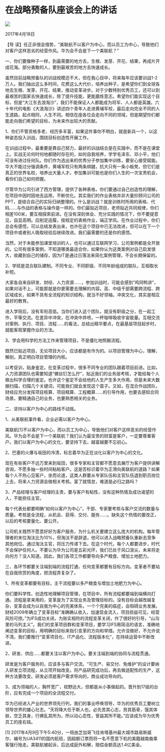 # 在战略预备队座谈会上的讲话
<img class="pv" src="https://api.visitor.plantree.me/visitor-badge/pv?namespace=plantree.me&key=renzhengfei-speeches/在战略预备队座谈会上的讲话.md">



2017年4月18日



【导  读】任正非很会借势，“美联航不以客户为中心，而以员工为中心，导致他们对客户这样恶劣的经营作风。华为会不会是下一个美联航？”



一、你们要像种子一样，到最需要的地方去，生根、发芽、开花、结果，再成片开成花海。部分勇敢的人，要到最艰苦的地方去快速成长。

虽然目前战略预备队的训战规模还不大，但在我心目中，将来每年应该要训战1-2万人。我们抽出这么多时间，花费这么大代价，培养出种子，是希望你们到全球各地去生根、发芽、开花、结果，推动变革进步。对于少数特别优秀员工，还可以到最艰苦的国家去快速成长，除了提升技能，更能磨炼意志。希望你们能实现这个目标，但是“大江东去浪淘沙”，我们不能保证人人都能成为将军、人人都是英雄。六十年代的电影《大浪淘沙》讲述四个青年人走进黄埔军校，最后走向完全不同的人生道路。起点相同，人生不同。相信在座各位会走向不同的领域，但是期望你们都能走向我们希望的目标，为未来作出较大的贡献。

1、你们不管资格多老、经历多丰富，如果这件事你不明白，就是新兵一个，以这种姿态投入训战，围绕目标创造性开展工作。

在训战过程中，最重要是靠自己努力，最好的训战结合是在实践中，而不是在课堂上。实战无论何时何地都随时存在的，如何自我培养，学学毛泽东、邓小平，他们可没有进过任何队。你们作为选出来的优秀分子参加集中训练，要安心接受赋能。华大不能过分强调条件，黄埔军校只有两条绑腿，抗大只有一条小板凳，但它们是真正的世界名校，培养出大量人才。参加集训可能也是你们人生的一次宝贵机会，看你们自己如何把握。

尽管华为公司引进了西方管理，提供了各种表格，你们要通过自己创造性的理解，在项目中因时因地去运用，不断优化。其实我们的作业表格并非大量抄顾问公司的PPT，是结合自己的实际归纳整理的。什么是训战？就是训练时所用的表格、代码……与作战的表格与操作是一样的。你们最贴近项目，老师贴近共同规律，你们相差100米，要互相探索前进。在没有深刻体会、充分实践的情况下，你不要提意见，自显高明。应削足适履，按规定的表格作业，端正学风。在作业过程中，你们总会有感悟，可以总结发表出来，也许在这个项目中已无法改进，但可以在下一个项目中或者别人吸取经验后继续改进。我们最需要的还是你的感悟。

当然，对于未能参加课堂培训的人，也可以通过互联网学习，公司案例都是全开放的。公司有很多案例，不知道哪类最适合你，如果你认为这类案例对自己启发很大，收藏到自己的储存，因为IT是通过日落法来简化案例管理，不会长期保留的。

2、学班是混合联队建制。不同专业、不同职级、不同年龄组成的联队，互相取长补短。

大家各自来自研发、财经、人力资源……，参加训战时，可能会感到“鸡同鸭讲”，如果对话不上，可能那就是你更需要去理解的内容。高、中级干部需要跨流程、跨区域成长，如果不具有全流程的知识结构，就当不好领袖。冲突文化，其实是相互最好的教育。

进入学班后，没有军衔高低。当你们进入这个团队，就没有职级之分，在一起工作，平等交流。在差异中冲突，在冲突中井喷，一杯咖啡吸收宇宙能量。互相交流对案例、执行、项目、流程……的看法，总结出精华要点，在最基层项目起步时，就能客观掌握作业的方法。

3、学会用科学的方法工作来管理项目，不是僵化地照搬流程。

既然已贴近项目，无论项目大小，应该都是有作为的。以项目管理为中心，理解、解剖，真正明白项目管理的内核。

以考促训，贴身鉴定。在变革过程中，很多不同专业的团队跟着项目前进。比如，人力资源团队也需要知道“螺丝钉怎么拧”，贴近我们的业务层考核，才能给每个人做出科学合理的鉴定。也许这个鉴定不会给他的人生产生多大作用，但是未来大数据扫描，扫描几个关键词，可能我们就会发现这个苗子。又如，在混合作战团队，财经应充分发挥项目核算、项目精算、工程概算……的引导作用，也要去感知合同场景。要精通自己的业务，也要熟悉相关的业务。

二、坚持以客户为中心的路线不动摇。

1、从美联航事件看，企业必需以客户为中心。

美联航[1]不以客户为中心，而以员工为中心，导致他们对客户这样恶劣的经营作风。华为会不会是下一个美联航？我们认为最宝贵的财富是客户，一定要尊重客户。我们以客户为中心的文化，要坚持下去，越富越要不忘初心。

2、巴塞的火爆与坂田的冷清，标志着华为正在淡化以客户为中心的文化。

现在有些客户不远万里来到坂田，很多专家和主官都不愿意去展厅为客户提供讲解咨询，不愿多抽一些时间粘粘客户。这是否标识着华为正滑向美联航的道路？如果每个人不热心见客户，坐而论道，这类人群要从专家队伍和主官队伍退到职员岗位上去，将来人力资源会做相关考核。富了就惰怠，难道是必归之路吗？

3、产品经理与客户经理的主责，要与客户有粘性，没有这种热情及成功渴望的人，不能担任主官。

每个代表处都要明确“如何以客户为中心”，干部、专家要考核与客户交流的数量与质量。考核是全流程，从机会、获得、交付、服务……。缺失这个热情的要改正，以后的考核要量化、要公开。

公司机关既然不愿意好好为客户服务，为什么机关要建立这么庞大的机构。每年管理者的末位淘汰比为10%，但淘汰不是辞退，他可以进入战略预备队重新去竞争其他岗位。通过淘汰主官，将压力传递下去。在这个时代，每个人都要进步，时代不会保护任何人。不要认为华为公司是五彩光环，我们已处于风口浪尖，未来将走向何方？没人知道。因此，我们各项工作都要导向多产粮食、增加土地肥力。

三、各环节都要关注端到端的流程打通，任何变革都要有目标方向。变革者不要站在自我欣赏的角度，把流程弄复杂了。

1、所有变革都要有目标，主干流程要以多产粮食与增加土地肥力为中心。

你们要科学性、创造性地理解项目管理，在项目中，所有流程都要端到端横向打通。流程是拿来用的，变革是为了实现业务及管理目标的。没有目标会越改越复杂，变革会成为以自我为中心的完美体系，一个个完美的癌症，会阻碍业务发展。财经2009年确立了变革目标“准确确认收入，加速现金流入，项目损益可见，经营风险可控。”为IFS成功关闭，为账实相符的流程变革关闭，作了很好的引导，“山沟里的马列主义”。我们的变革项目群和变革项目，要学习IFS用简洁的语言，准确地阐述变革的目标，用明确的目标来指引变革的方向和举措。允许没做好，不允许说不清。我们要推行“变革项目化、IT产品化、流程版本化”，在持续运营中不断改进。

2、研发、供应……都要关注以客户为中心。要关注端到端的协同与流程贯通。

研发是为客户服务的，应该多与客户交流。“可生产、易交付、免维护”的设计要纳入研发立项流程，从立项开始改变。将产品研究成功后，再去做适配性的生产，这种方法要改变。研发必须是客户需求导向的，商业成功导向的。

3、成为领袖的人，胸怀宽广，视野远大，但都是从小事做起的。晋升到17级的台阶，应有完成一个项目的全流程交付。

华为已经进入产业的世界领先行列，我们的事业呼唤领导，华为的优秀员工要树立领导世界的雄心壮志。“天将降大任于斯人也，必先苦其心志，劳其筋骨，饿其体肤，空乏其身，行拂乱其所为，所以动心忍性，曾益其所不能。”应该成为华为优秀员工的座右铭。



[1] 2017年4月9日下午5:40分，一班由芝加哥飞往肯塔基州最大城市路易斯威尔、编号为UA3411的国内航班，因超额订票而将一名不愿意下机的美籍越南裔乘客强行拖走。美联航被起诉，后达成庭外和解，赔偿金额高达1.4亿美金。
